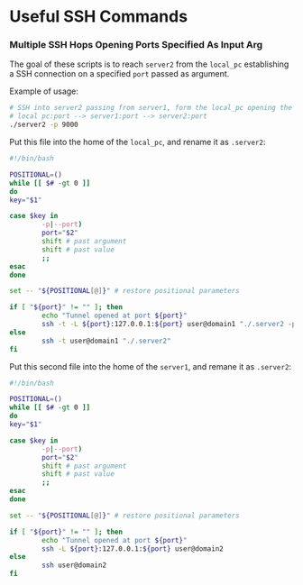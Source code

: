 # Useful SSH Commands

### Multiple SSH Hops Opening Ports Specified As Input Arg

The goal of these scripts is to reach `server2` from the `local_pc` establishing a SSH connection on a specified `port` passed as argument.

Example of usage:
```bash
# SSH into server2 passing from server1, form the local_pc opening the port 9000
# local pc:port --> server1:port --> server2:port
./server2 -p 9000
```

Put this file into the home of the `local_pc`, and rename it as `.server2`:
```bash
#!/bin/bash

POSITIONAL=()
while [[ $# -gt 0 ]]
do
key="$1"

case $key in
        -p|--port)
        port="$2"
        shift # past argument
        shift # past value
        ;;
esac
done

set -- "${POSITIONAL[@]}" # restore positional parameters

if [ "${port}" != "" ]; then
        echo "Tunnel opened at port ${port}"
        ssh -t -L ${port}:127.0.0.1:${port} user@domain1 "./.server2 -p ${port}"
else
        ssh -t user@domain1 "./.server2"
fi
```

Put this second file into the home of the `server1`, and remane it as `.server2`:
```bash
#!/bin/bash

POSITIONAL=()
while [[ $# -gt 0 ]]
do
key="$1"

case $key in
        -p|--port)
        port="$2"
        shift # past argument
        shift # past value
        ;;
esac
done

set -- "${POSITIONAL[@]}" # restore positional parameters

if [ "${port}" != "" ]; then
        echo "Tunnel opened at port ${port}"
        ssh -L ${port}:127.0.0.1:${port} user@domain2
else
        ssh user@domain2
fi
```
